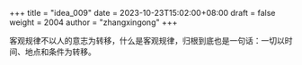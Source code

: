 +++
title = "idea_009"
date = 2023-10-23T15:02:00+08:00
draft = false
weight = 2004
author = "zhangxingong"
+++

客观规律不以人的意志为转移，什么是客观规律，归根到底也是一句话：一切以时间、地点和条件为转移。


